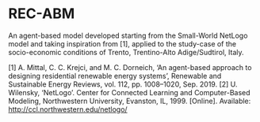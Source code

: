 # REC-ABM

An agent-based model developed starting from the Small-World NetLogo model and taking inspiration from [1], applied to the study-case of the socio-economic conditions of Trento, Trentino-Alto Adige/Sudtirol, Italy.




[1] A. Mittal, C. C. Krejci, and M. C. Dorneich, ‘An agent-based approach to designing residential renewable energy systems’, Renewable and Sustainable Energy Reviews, vol. 112, pp. 1008–1020, Sep. 2019.
[2] U. Wilensky, ‘NetLogo’. Center for Connected Learning and Computer-Based Modeling, Northwestern University, Evanston, IL, 1999. [Online]. Available: http://ccl.northwestern.edu/netlogo/
